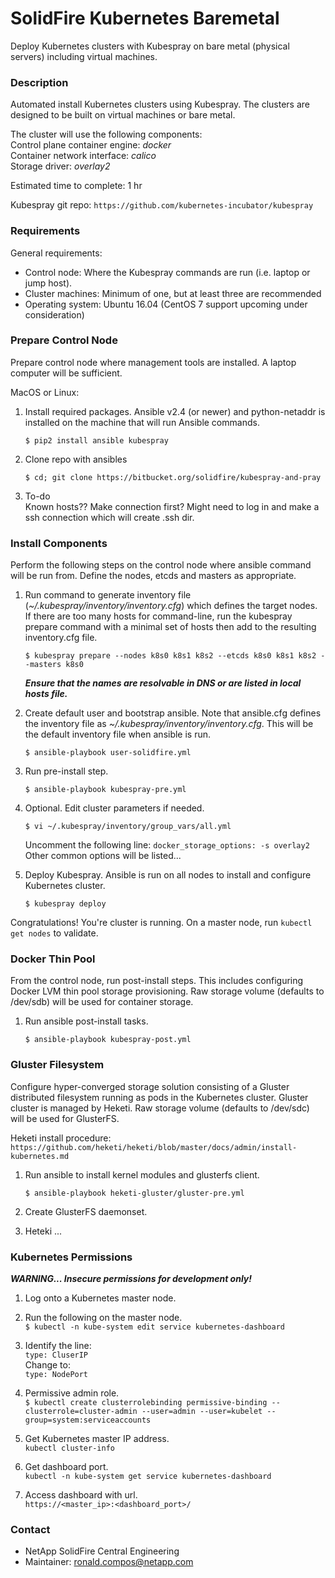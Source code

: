 # SolidFire Kubernetes Baremetal #

Deploy Kubernetes clusters with Kubespray on bare metal (physical servers) including virtual machines.

### Description ###

Automated install Kubernetes clusters using Kubespray.  The clusters are designed to be built on virtual machines or bare metal.

The cluster will use the following components:  
Control plane container engine: *docker*  
Container network interface: *calico*  
Storage driver: *overlay2*  

Estimated time to complete: 1 hr

Kubespray git repo:  `https://github.com/kubernetes-incubator/kubespray`

### Requirements ###

General requirements:

* Control node: Where the Kubespray commands are run (i.e. laptop or jump host).
* Cluster machines: Minimum of one, but at least three are recommended
* Operating system: Ubuntu 16.04   (CentOS 7 support upcoming under consideration)

### Prepare Control Node ###

Prepare control node where management tools are installed.  A laptop computer will be sufficient.

MacOS or Linux:

1. Install required packages.  Ansible v2.4 (or newer) and python-netaddr is installed on the machine that will run Ansible commands.

    `$ pip2 install ansible kubespray`  

2. Clone repo with ansibles

    `$ cd; git clone https://bitbucket.org/solidfire/kubespray-and-pray`

3.  To-do  
    Known hosts??  Make connection first?
    Might need to log in and make a ssh connection which will create .ssh dir.

### Install Components ###

Perform the following steps on the control node where ansible command will be run from.  Define the nodes, etcds and masters as appropriate.

1. Run command to generate inventory file (*~/.kubespray/inventory/inventory.cfg*) which defines the target nodes.  If there are too many hosts for command-line, run the kubespray prepare command with a minimal set of hosts then add to the resulting inventory.cfg file.

    `$ kubespray prepare --nodes k8s0 k8s1 k8s2 --etcds k8s0 k8s1 k8s2 --masters k8s0`

    ___Ensure that the names are resolvable in DNS or are listed in local hosts file.___

2. Create default user and bootstrap ansible.  Note that ansible.cfg defines the inventory file as *~/.kubespray/inventory/inventory.cfg*.  This will be the default inventory file when ansible is run.  

    `$ ansible-playbook user-solidfire.yml`

3. Run pre-install step.

    `$ ansible-playbook kubespray-pre.yml`

4. Optional.  Edit cluster parameters if needed.

    `$ vi ~/.kubespray/inventory/group_vars/all.yml`

     Uncomment the following line:
     `docker_storage_options: -s overlay2`  
     Other common options will be listed...
 
5. Deploy Kubespray.  Ansible is run on all nodes to install and configure Kubernetes cluster.
 
    `$ kubespray deploy`
    
Congratulations!  You're cluster is running.  On a master node, run `kubectl get nodes` to validate.

### Docker Thin Pool ###

From the control node, run post-install steps.  This includes configuring Docker LVM thin pool storage provisioning.  Raw storage volume (defaults to /dev/sdb) will be used for container  storage.

1. Run ansible post-install tasks.

    `$ ansible-playbook kubespray-post.yml`

### Gluster Filesystem ###


Configure hyper-converged storage solution consisting of a Gluster distributed filesystem running as pods in the Kubernetes cluster.  Gluster cluster is managed by Heketi.  Raw storage volume (defaults to /dev/sdc) will be used for GlusterFS.

Heketi install procedure: `https://github.com/heketi/heketi/blob/master/docs/admin/install-kubernetes.md`

1. Run ansible to install kernel modules and glusterfs client.

    `$ ansible-playbook heketi-gluster/gluster-pre.yml`

2. Create GlusterFS daemonset.

3. Heteki ...

### Kubernetes Permissions ###

***WARNING... Insecure permissions for development only!***

1. Log onto a Kubernetes master node.

2. Run the following on the master node.  
    `$ kubectl -n kube-system edit service kubernetes-dashboard`

3. Identify the line:  
    `type: CluserIP`  
    Change to:  
    `type: NodePort`  

4. Permissive admin role.  
    `$ kubectl create clusterrolebinding permissive-binding --clusterrole=cluster-admin --user=admin --user=kubelet --group=system:serviceaccounts`

5. Get Kubernetes master IP address.  
    `kubectl cluster-info`

6. Get dashboard port.  
    `kubectl -n kube-system get service kubernetes-dashboard`

7. Access dashboard with url.  
    `https://<master_ip>:<dashboard_port>/`

### Contact ###

* NetApp SolidFire Central Engineering
* Maintainer:  ronald.compos@netapp.com
